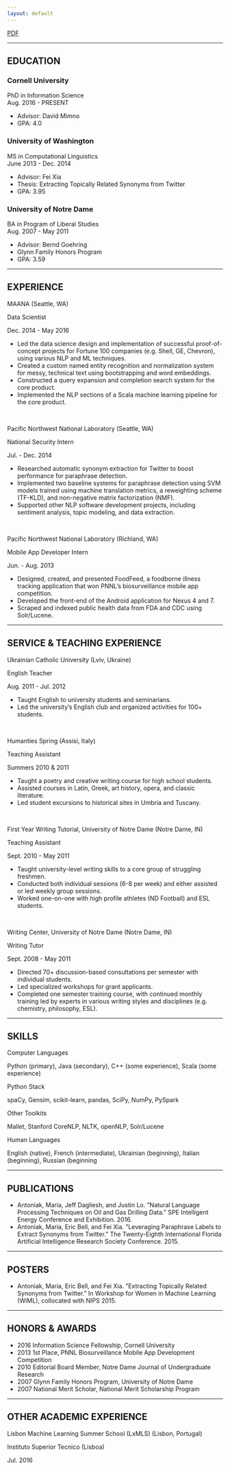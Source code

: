 ```yaml
---
layout: default
---
```


[PDF](http://maria-antoniak.github.io/maria_antoniak.pdf)

---

## EDUCATION

### Cornell University  
PhD in Information Science  
Aug. 2016 - PRESENT  
* Advisor: David Mimno
* GPA: 4.0

### University of Washington  
MS in Computational Linguistics  
June 2013 - Dec. 2014  
* Advisor: Fei Xia
* Thesis: Extracting Topically Related Synonyms from Twitter
* GPA: 3.95


### University of Notre Dame  
BA in Program of Liberal Studies  
Aug. 2007 - May 2011  
* Advisor: Bernd Goehring
* Glynn Family Honors Program
* GPA: 3.59

---

## EXPERIENCE

MAANA (Seattle, WA)

Data Scientist

Dec. 2014 - May 2016

* Led the data science design and implementation of successful proof-of-concept projects for Fortune 100 companies (e.g. Shell, GE, Chevron), using various NLP and ML techniques.
* Created a custom named entity recognition and normalization system for messy, technical text using bootstrapping and word embeddings.
* Constructed a query expansion and completion search system for the core product.
* Implemented the NLP sections of a Scala machine learning pipeline for the core product.

<br>

Pacific Northwest National Laboratory (Seattle, WA)

National Security Intern

Jul. - Dec. 2014

* Researched automatic synonym extraction for Twitter to boost performance for paraphrase detection.
* Implemented two baseline systems for paraphrase detection using SVM models trained using machine translation metrics, a reweighting scheme (TF-KLD), and non-negative matrix factorization (NMF).
* Supported other NLP software development projects, including sentiment analysis, topic modeling, and data extraction.

<br>

Pacific Northwest National Laboratory (Richland, WA)

Mobile App Developer Intern

Jun. - Aug. 2013

* Designed, created, and presented FoodFeed, a foodborne illness tracking application that won PNNL’s biosurveillance mobile app competition.
* Developed the front-end of the Android application for Nexus 4 and 7.
* Scraped and indexed public health data from FDA and CDC using Solr/Lucene.

---

## SERVICE & TEACHING EXPERIENCE

Ukrainian Catholic University (Lviv, Ukraine)

English Teacher

Aug. 2011 - Jul. 2012

* Taught English to university students and seminarians.
* Led the university’s English club and organized activities for 100+ students.

<br>

Humanties Spring (Assisi, Italy)

Teaching Assistant

Summers 2010 & 2011

* Taught a poetry and creative writing course for high school students.
* Assisted courses in Latin, Greek, art history, opera, and classic literature.
* Led student excursions to historical sites in Umbria and Tuscany.

<br>

First Year Writing Tutorial, University of Notre Dame (Notre Dame, IN)

Teaching Assistant

Sept. 2010 - May 2011

* Taught university-level writing skills to a core group of struggling freshmen.
* Conducted both individual sessions (6-8 per week) and either assisted or led weekly group sessions.
* Worked one-on-one with high profile athletes (ND Football) and ESL students.

<br>

Writing Center, University of Notre Dame (Notre Dame, IN)

Writing Tutor

Sept. 2008 - May 2011

* Directed 70+ discussion-based consultations per semester with individual students.
* Led specialized workshops for grant applicants.
* Completed one semester training course, with continued monthly training led by experts in various writing styles and disciplines (e.g. chemistry, philosophy, ESL).

---

## SKILLS

Computer Languages

Python (primary), Java (secondary), C++ (some experience), Scala (some experience)

Python Stack

spaCy, Gensim, scikit-learn, pandas, SciPy, NumPy, PySpark

Other Toolkits

Mallet, Stanford CoreNLP, NLTK, openNLP, Solr/Lucene

Human Languages

English (native), French (intermediate), Ukrainian (beginning), Italian (beginning), Russian (beginning

---

## PUBLICATIONS

* Antoniak, Maria, Jeff Dagliesh, and Justin Lo. ”Natural Language Processing Techniques on Oil and Gas Drilling Data.” SPE Intelligent Energy Conference and Exhibition. 2016.
* Antoniak, Maria, Eric Bell, and Fei Xia. ”Leveraging Paraphrase Labels to Extract Synonyms from Twitter.” The Twenty-Eighth International Florida Artificial Intelligence Research Society Conference. 2015.

---

## POSTERS

* Antoniak, Maria, Eric Bell, and Fei Xia. ”Extracting Topically Related Synonyms from Twitter.” In Workshop for Women in Machine Learning (WiML), collocated with NIPS 2015.

---

## HONORS & AWARDS

* 2016 Information Science Fellowship, Cornell University
* 2013 1st Place, PNNL Biosurveillance Mobile App Development Competition
* 2010 Editorial Board Member, Notre Dame Journal of Undergraduate Research
* 2007 Glynn Family Honors Program, University of Notre Dame
* 2007 National Merit Scholar, National Merit Scholarship Program

---

## OTHER ACADEMIC EXPERIENCE

Lisbon Machine Learning Summer School (LxMLS) (Lisbon, Portugal)

Instituto Superior Tecnico (Lisboa)

Jul. 2016

